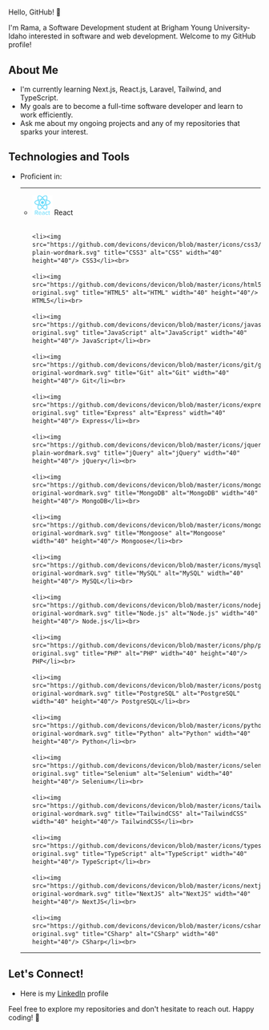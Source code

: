 # <Rama Bhagi>

Hello, GitHub! 👋

I'm Rama, a Software Development student at Brigham Young University-Idaho interested in software and web development. Welcome to my GitHub profile!

## About Me

- I'm currently learning Next.js, React.js, Laravel, Tailwind, and TypeScript.
- My goals are to become a full-time software developer and learn to work efficiently.
- Ask me about my ongoing projects and any of my repositories that sparks your interest.

## Technologies and Tools

- Proficient in:
  <div>
    <hr>
    <ul>
      <li><img src="https://github.com/devicons/devicon/blob/master/icons/react/react-original-wordmark.svg" title="React" alt="React" width="40" height="40"/> React</li><br>
  
      <li><img src="https://github.com/devicons/devicon/blob/master/icons/css3/css3-plain-wordmark.svg" title="CSS3" alt="CSS" width="40" height="40"/> CSS3</li><br>
  
      <li><img src="https://github.com/devicons/devicon/blob/master/icons/html5/html5-original.svg" title="HTML5" alt="HTML" width="40" height="40"/> HTML5</li><br>
  
      <li><img src="https://github.com/devicons/devicon/blob/master/icons/javascript/javascript-original.svg" title="JavaScript" alt="JavaScript" width="40" height="40"/> JavaScript</li><br>
  
      <li><img src="https://github.com/devicons/devicon/blob/master/icons/git/git-original-wordmark.svg" title="Git" alt="Git" width="40" height="40"/> Git</li><br>
  
      <li><img src="https://github.com/devicons/devicon/blob/master/icons/express/express-original.svg" title="Express" alt="Express" width="40" height="40"/> Express</li><br>
  
      <li><img src="https://github.com/devicons/devicon/blob/master/icons/jquery/jquery-plain-wordmark.svg" title="jQuery" alt="jQuery" width="40" height="40"/> jQuery</li><br>
  
      <li><img src="https://github.com/devicons/devicon/blob/master/icons/mongodb/mongodb-original-wordmark.svg" title="MongoDB" alt="MongoDB" width="40" height="40"/> MongoDB</li><br>
  
      <li><img src="https://github.com/devicons/devicon/blob/master/icons/mongoose/mongoose-original-wordmark.svg" title="Mongoose" alt="Mongoose" width="40" height="40"/> Mongoose</li><br>
  
      <li><img src="https://github.com/devicons/devicon/blob/master/icons/mysql/mysql-original-wordmark.svg" title="MySQL" alt="MySQL" width="40" height="40"/> MySQL</li><br>
  
      <li><img src="https://github.com/devicons/devicon/blob/master/icons/nodejs/nodejs-original-wordmark.svg" title="Node.js" alt="Node.js" width="40" height="40"/> Node.js</li><br>
  
      <li><img src="https://github.com/devicons/devicon/blob/master/icons/php/php-original.svg" title="PHP" alt="PHP" width="40" height="40"/> PHP</li><br>
  
      <li><img src="https://github.com/devicons/devicon/blob/master/icons/postgresql/postgresql-original-wordmark.svg" title="PostgreSQL" alt="PostgreSQL" width="40" height="40"/> PostgreSQL</li><br>
  
      <li><img src="https://github.com/devicons/devicon/blob/master/icons/python/python-original-wordmark.svg" title="Python" alt="Python" width="40" height="40"/> Python</li><br>
  
      <li><img src="https://github.com/devicons/devicon/blob/master/icons/selenium/selenium-original.svg" title="Selenium" alt="Selenium" width="40" height="40"/> Selenium</li><br>
  
      <li><img src="https://github.com/devicons/devicon/blob/master/icons/tailwindcss/tailwindcss-original-wordmark.svg" title="TailwindCSS" alt="TailwindCSS" width="40" height="40"/> TailwindCSS</li><br>
  
      <li><img src="https://github.com/devicons/devicon/blob/master/icons/typescript/typescript-original.svg" title="TypeScript" alt="TypeScript" width="40" height="40"/> TypeScript</li><br>
  
      <li><img src="https://github.com/devicons/devicon/blob/master/icons/nextjs/nextjs-original-wordmark.svg" title="NextJS" alt="NextJS" width="40" height="40"/> NextJS</li><br>
  
      <li><img src="https://github.com/devicons/devicon/blob/master/icons/csharp/csharp-original.svg" title="CSharp" alt="CSharp" width="40" height="40"/> CSharp</li><br>
    </ul>

    <hr>
  </div>

## Let's Connect!

- Here is my [LinkedIn](www.linkedin.com/in/rama-bhagi) profile

Feel free to explore my repositories and don't hesitate to reach out. Happy coding! 🚀

<!--
**ramakrishnadas/ramakrishnadas** is a ✨ _special_ ✨ repository because its `README.md` (this file) appears on your GitHub profile.

Here are some ideas to get you started:

- 🔭 I’m currently working on ...
- 🌱 I’m currently learning ...
- 👯 I’m looking to collaborate on ...
- 🤔 I’m looking for help with ...
- 💬 Ask me about ...
- 📫 How to reach me: ...
- 😄 Pronouns: ...
- ⚡ Fun fact: ...
-->

